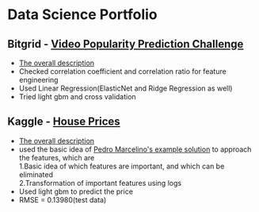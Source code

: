 # Data Science Portfolio
## Bitgrid - [Video Popularity Prediction Challenge](https://github.com/TS-0910/Data-Science-Portfolio/blob/master/Video%20Popularity%20Prediction%20Challenge_12.2.2021.ipynb)
- [The overall description](https://bitgrit.net/competition/11#)<br/>
- Checked correlation coefficient and correlation ratio for feature engineering
- Used Linear Regression(ElasticNet and Ridge Regression as well)
- Tried light gbm and cross validation

## Kaggle - [House Prices](https://github.com/TS-0910/Kaggle_House_Prices/blob/master/house-price-ts-0910%20(1).ipynb)
- [The overall description](https://www.kaggle.com/c/house-prices-advanced-regression-techniques)
- used the basic idea of [Pedro Marcelino's example solution](https://www.kaggle.com/pmarcelino/comprehensive-data-exploration-with-python) to approach the features, which are<br/>
1.Basic idea of which features are important, and which can be eliminated<br/>
2.Transformation of important features using logs<br/>
- Used light gbm to predict the price
- RMSE = 0.13980(test data)
